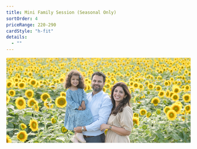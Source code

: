 ```yaml
---
title: Mini Family Session (Seasonal Only)
sortOrder: 4
priceRange: 220-290
cardStyle: "h-fit"
details:
  - ""
---
```


![Mini Family Session](../../assets/miniFamilyPackage.png)
